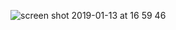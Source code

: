 ![screen shot 2019-01-13 at 16 59 46](https://user-images.githubusercontent.com/45836705/51091986-07fb9580-1758-11e9-9497-555b69058279.png)
